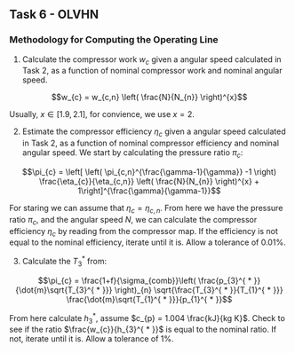 ## Task 6 - OLVHN

### Methodology for Computing the Operating Line 

1. Calculate the compressor work $w_{c}$ given a angular speed calculated in Task 2, as a function of nominal compressor work and nominal angular speed.

<div align="center">

$$w_{c} = w_{c,n} \left( \frac{N}{N_{n}} \right)^{x}$$

</div>

Usually, $x \in [1.9, 2.1]$, for convience, we use $x = 2$.

2. Estimate the compressor efficiency $\eta_{c}$ given a angular speed calculated in Task 2, as a function of nominal compressor efficiency and nominal angular speed. We start by calculating the pressure ratio $\pi_{c}$:

<div align="center">

$$\pi_{c} = \left[ \left( \pi_{c,n}^{\frac{\gamma-1}{\gamma}} -1 \right) \frac{\eta_{c}}{\eta_{c,n}} \left( \frac{N}{N_{n}} \right)^{x} + 1\right]^{\frac{\gamma}{\gamma-1}}$$

</div>


For staring we can assume that $\eta_{c} = \eta_{c,n}$. From here we have the pressure ratio $\pi_{c}$, and the angular speed $N$, we can calculate the compressor efficiency $\eta_{c}$ by reading from the compressor map. If the efficiency is not equal to the nominal efficiency, iterate until it is. Allow a tolerance of 0.01%.

3. Calculate the $T_{3}^{ * }$ from:

<div align="center">

$$\pi_{c} = \frac{1+f}{\sigma_{comb}}\left( \frac{p_{3}^{ * }}{\dot{m}\sqrt{T_{3}^{ * }}} \right)_{n} \sqrt{\frac{T_{3}^{ * }}{T_{1}^{ * }}} \frac{\dot{m}\sqrt{T_{1}^{ * }}}{p_{1}^{ * }}$$

</div>

From here calculate $h_{3}^{ * }$, assume $c_{p} = 1.004 \frac{kJ}{kg K}$. Check to see if the ratio $\frac{w_{c}}{h_{3}^{ * }}$ is equal to the nominal ratio. If not, iterate until it is. Allow a tolerance of 1%.
